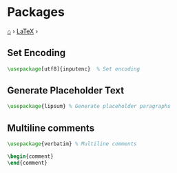 # Packages
[⌂](../README.md) › [LaTeX](../README.md#latex) ›

## Set Encoding

```latex
\usepackage[utf8]{inputenc}  % Set encoding
```


## Generate Placeholder Text

```latex
\usepackage{lipsum} % Generate placeholder paragraphs
```

## Multiline comments

```latex
\usepackage{verbatim} % Multiline comments

```

```latex
\begin{comment}
\end{comment}
```
